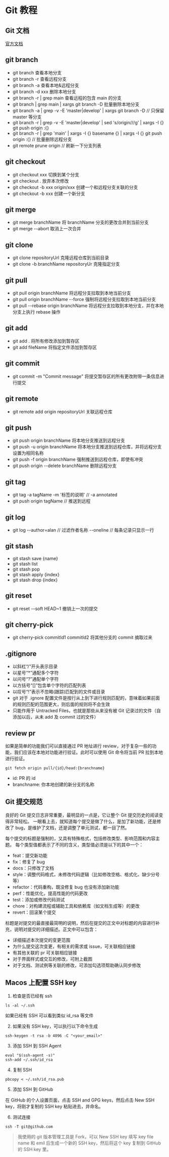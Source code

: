 # Git 教程

## Git 文档

[官方文档](https://git-scm.com/docs)

## git branch

- git branch 查看本地分支
- git branch -r 查看远程分支
- git branch -a 查看本地&远程分支
- git branch -d xxx 删除本地分支
- git branch -r | grep main 查看远程的包含 main 的分支
- git branch | grep main | xargs git branch -D 批量删除本地分支
- git branch -a | grep -v -E 'master|develop' | xargs git branch -D // 只保留 master 等分支
- git branch -r | grep -v -E 'master|develop' | sed 's/origin\///g' | xargs -I {} git push origin :{}
- git branch -r | grep 'main' | xargs -I {} basename {} | xargs -I {} git push origin :{} // 批量删除远程分支
- git remote prune origin // 刷新一下分支列表

## git checkout

- git checkout xxx 切换到某个分支
- git checkout . 放弃本次修改
- git checkout -b xxx origin/xxx 创建一个和远程分支关联的分支
- git checkout -b xxx 创建一个新分支

## git merge

- git merge branchName 将 branchName 分支的更改合并到当前分支
- git merge --abort 取消上一次合并

## git clone

- git clone repositoryUrl 克隆远程仓库到当前目录
- git clone -b branchName repositoryUr 克隆指定分支

## git pull

- git pull origin branchName 将远程分支拉取到本地当前分支
- git pull origin branchName --force 强制将远程分支拉取到本地当前分支
- git pull --rebase origin branchName 将远程分支拉取到本地分支，并在本地分支上执行 rebase 操作

## git add

- git add . 将所有修改添加到暂存区
- git add fileName 将指定文件添加到暂存区

## git commit

- git commit -m "Commit message" 将提交暂存区的所有更改附带一条信息进行提交

## git remote

- git remote add origin repositoryUrl 关联远程仓库

## git push

- git push origin branchName 将本地分支推送到远程分支
- git push -u origin branchName 将本地分支推送到远程仓库，并将远程分支设置为相同名称
- git push -f origin branchName 强制推送到远程仓库，即使有冲突
- git push origin --delete branchName 删除远程分支

## git tag

- git tag -a tagName -m '标签的说明' // -a annotated
- git push origin tagName // 推送到远程

## git log

- git log --author=alan // 过滤作者名称
  --oneline // 每条记录只显示一行

## git stash

- git stash save {name}
- git stash list
- git stash pop
- git stash apply {index}
- git stash drop {index}

## git reset

- git reset --soft HEAD~1 撤销上一次的提交

## git cherry-pick

- git cherry-pick commitId1 commitId2 将其他分支的 commit 摘取过来

## .gitignore

- 以斜杠“/”开头表示目录
- 以星号“\*”通配多个字符
- 以问号“?”通配单个字符
- 以方括号“[]”包含单个字符的匹配列表
- 以叹号“!”表示不忽略(跟踪)匹配到的文件或目录
- git 对于 .ignore 配置文件是按行从上到下进行规则匹配的，意味着如果前面的规则匹配的范围更大，则后面的规则将不会生效
- 只能作用于 Untracked Files，也就是那些从来没有被 Git 记录过的文件（自添加以后，从未 add 及 commit 过的文件）

## review pr

如果是简单的功能我们可以直接通过 PR 地址进行 review，对于复杂一些的功能，我们应该在本地对功能进行验证。此时可以使用 Git 命令将当前 PR 拉到本地进行验证。

```
git fetch origin pull/{id}/head:{branchname}
```

- id: PR 的 id
- branchname: 你本地创建的新分支的名称

## Git 提交规范

良好的 Git 提交日志非常重要，最明显的一点是，它让整个 Git 提交历史的阅读变得非常轻松。
一眼看上去，就知道每个提交是做了什么，是加了新功能，还是修改了 bug，是维护了文档，还是调整了单元测试，都一目了然。

每个提交的标题是强制的，又具有特殊格式，包括修改类型、影响范围和内容主题。
每个类型值都表示了不同的含义，类型值必须是以下的其中一个：

- feat：提交新功能
- fix：修复了 bug
- docs：只修改了文档
- style：调整代码格式，未修改代码逻辑（比如修改空格、格式化、缺少分号等）
- refactor：代码重构，既没修复 bug 也没有添加新功能
- perf：性能优化，提高性能的代码更改
- test：添加或修改代码测试
- chore：对构建流程或辅助工具和依赖库（如文档生成等）的更改
- revert：回滚某个提交

标题是对提交的最直接最简明的说明，然后在提交的正文中对标题的内容进行补充，说明对提交的详细描述。正文中可以包含：

- 详细描述本次提交的变更范围
- 为什么提交这次变更，有相关的需求或 issue，可关联相应链接
- 有其他关联的 pr 可关联相应链接
- 对于界面样式或交互的修改，可附上截图
- 对于文档、测试例等关联的修改，可添加勾选项帮助确认同步修改

## Macos 上配置 SSH key

1. 检查是否已经有 ssh

```
ls -al ~/.ssh
```

如果已经有 SSH 可以看到类似 id_rsa 等文件

2. 如果没有 SSH key，可以执行以下命令生成

```
ssh-keygen -t rsa -b 4096 -C "<your_email>"
```

3. 添加 SSH 到 SSH Agent

```
eval "$(ssh-agent -s)"
ssh-add ~/.ssh/id_rsa
```

4. 复制 SSH

```
pbcopy < ~/.ssh/id_rsa.pub
```

5. 添加 SSH 到 GitHub

在 GitHub 的个人设置页面，点击 SSH and GPG keys，然后点击 New SSH key，将刚才复制的 SSH key 粘贴进去，并命名。

6. 测试连接

```
ssh -T git@github.com
```

> 我使用的 git 版本管理工具是 Fork，可以 New SSH key 填写 key file name 和 emil 后生成一个新的 SSH key，然后将这个 key 复制到 GitHub 的 SSH key 里。
